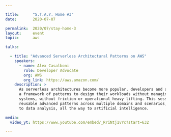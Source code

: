 ```yaml
---

title:      "S.T.A.Y. Home #3"
date:       2020-07-07

permalink:  2020/07/stay-home-3
layout:     event
topic:      aws

talks:

  - title: "Advanced Serverless Architectural Patterns on AWS"
    speakers:
      - name: Alex Casalboni
        role: Developer Advocate
        org: AWS
        org_link: https://aws.amazon.com/
    description: >
      As serverless architectures become more popular, developers and architects need
      a framework of patterns to design their workloads without managing servers or operating
      systems, without friction or operational heavy lifting. This session will describe
      reusable advanced patterns across multiple domains and scenarios, from web development
      to data analysis, all the way to artificial intelligence.

media:
  video_yt: https://www.youtube.com/embed/_RriNtj1vYc?start=632

---
```

